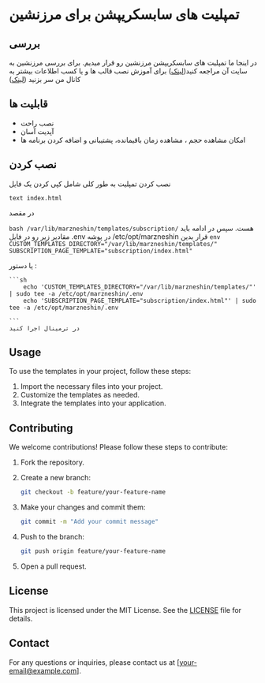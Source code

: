 # تمپلیت های سابسکریپشن برای مرزنشین

## بررسی

در اینجا ما تمپلیت های سابسکریپشن مرزنشین رو قرار میدیم.
برای بررسی مرزنشین به سایت آن مراجعه کنید([لینک](https://github.com/marzneshin/marzneshin))
برای آموزش نصب قالب ها و یا کسب اطلاعات بیشتر به کانال من سر بزنید ([لینک](https://t.me/MattDevChannel))

## قابلیت ها

- نصب راحت
- آپدیت آسان
- امکان مشاهده حجم ، مشاهده زمان باقیمانده، پشتیبانی و اضافه کردن برنامه ها

## نصب کردن

نصب کردن تمپلیت به طور کلی شامل کپی کردن یک فایل

```text index.html```

در مقصد

```bash /var/lib/marzneshin/templates/subscription/```
هست. سپس در ادامه باید مقادیر زیر رو در فایل .env در پوشه /etc/opt/marzneshin قرار بدین
    ```env  
    CUSTOM_TEMPLATES_DIRECTORY="/var/lib/marzneshin/templates/"
    SUBSCRIPTION_PAGE_TEMPLATE="subscription/index.html"
    ```

یا دستور :

    ```sh
        echo 'CUSTOM_TEMPLATES_DIRECTORY="/var/lib/marzneshin/templates/"' | sudo tee -a /etc/opt/marzneshin/.env
        echo 'SUBSCRIPTION_PAGE_TEMPLATE="subscription/index.html"' | sudo tee -a /etc/opt/marzneshin/.env

    ```
    در ترمینال اجرا کنید

## Usage

To use the templates in your project, follow these steps:

1. Import the necessary files into your project.
2. Customize the templates as needed.
3. Integrate the templates into your application.

## Contributing

We welcome contributions! Please follow these steps to contribute:

1. Fork the repository.
2. Create a new branch:

    ```sh
    git checkout -b feature/your-feature-name
    ```

3. Make your changes and commit them:

    ```sh
    git commit -m "Add your commit message"
    ```

4. Push to the branch:

    ```sh
    git push origin feature/your-feature-name
    ```

5. Open a pull request.

## License

This project is licensed under the MIT License. See the [LICENSE](LICENSE) file for details.

## Contact

For any questions or inquiries, please contact us at [your-email@example.com].
